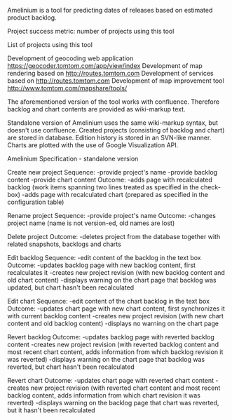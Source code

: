 Amelinium is a tool for predicting dates of releases based on estimated product backlog.

Project success metric: number of projects using this tool

List of projects using this tool

Development of geocoding web application https://geocoder.tomtom.com/app/view/index
Development of map rendering based on http://routes.tomtom.com
Development of services based on http://routes.tomtom.com
Development of map improvement tool http://www.tomtom.com/mapshare/tools/

The aforementioned version of the tool works with confluence. Therefore backlog and chart contents are provided as wiki-markup text.

Standalone version of Amelinium uses the same wiki-markup syntax, but doesn't use confluence. Created projects (consisting of backlog and chart) are stored in database. Edition history is stored in an SVN-like manner. Charts are plotted with the use of Google Visualization API.

Amelinium Specification - standalone version

Create new project
Sequence:
-provide project's name
-provide backlog content
-provide chart content
Outcome:
-adds page with recalculated backlog (work items spanning two lines treated as specified in the check-box)
-adds page with recalculated chart (prepared as specified in the configuration table)

Rename project
Sequence:
-provide project's name
Outcome:
-changes project name (name is not version-ed, old names are lost)

Delete project
Outcome:
-deletes project from the database together with related snapshots, backlogs and charts

Edit backlog
Sequence:
-edit content of the backlog in the text box
Outcome:
-updates backlog page with new backlog content, first recalculates it
-creates new project revision (with new backlog content and old chart content)
-displays warning on the chart page that backlog was updated, but chart hasn't been recalculated

Edit chart
Sequence:
-edit content of the chart backlog in the text box
Outcome:
-updates chart page with new chart content, first synchronizes it with current backlog content
-creates new project revision (with new chart content and old backlog content)
-displays no warning on the chart page

Revert backlog
Outcome:
-updates backlog page with reverted backlog content
-creates new project revision (with reverted backlog content and most recent chart content, adds information from which backlog revision it was reverted)
-displays warning on the chart page that backlog was reverted, but chart hasn't been recalculated

Revert chart
Outcome:
-updates chart page with reverted chart content
-creates new project revision (with reverted chart content and most recent backlog content, adds information from which chart revision it was reverted)
-displays warning on the backlog page that chart was reverted, but it hasn't been recalculated
